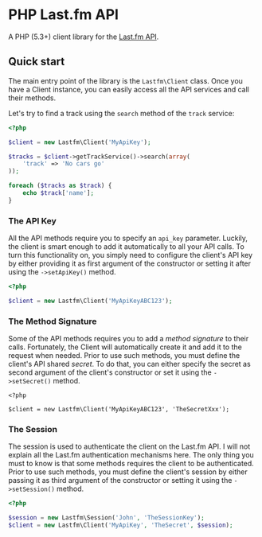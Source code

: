PHP Last.fm API
===============

A PHP (5.3+) client library for the [Last.fm API][lastfm-api].

Quick start
-----------

The main entry point of the library is the `Lastfm\Client` class. Once you have
a Client instance, you can easily access all the API services and call their
methods.

Let's try to find a track using the `search` method of the `track` service:

```php
<?php

$client = new Lastfm\Client('MyApiKey');

$tracks = $client->getTrackService()->search(array(
    'track' => 'No cars go'
));

foreach ($tracks as $track) {
    echo $track['name'];
}

```

### The API Key

All the API methods require you to specify an `api_key` parameter. Luckily, the
client is smart enough to add it automatically to all your API calls. To turn
this functionality on, you simply need to configure the client's API key by
either providing it as first argument of the constructor or setting it after
using the `->setApiKey()` method.

```php
<?php

$client = new Lastfm\Client('MyApiKeyABC123');
```

### The Method Signature

Some of the API methods requires you to add a *method signature* to their calls.
Fortunately, the Client will automatically create it and add it to the request
when needed. Prior to use such methods, you must define the client's API shared
*secret*. To do that, you can either specify the secret as second argument of
the client's constructor or set it using the `->setSecret()` method.

```
<?php

$client = new Lastfm\Client('MyApiKeyABC123', 'TheSecretXxx');
```

### The Session

The session is used to authenticate the client on the Last.fm API. I will not
explain all the Last.fm authentication mechanisms here. The only thing you must
to know is that some methods requires the client to be authenticated. Prior to
use such methods, you must define the client's session by either passing it as
third argument of the constructor or setting it using the `->setSession()`
method.

```php
<?php

$session = new Lastfm\Session('John', 'TheSessionKey');
$client = new Lastfm\Client('MyApiKey', 'TheSecret', $session);
```
[lastfm-api]: http://www.lastfm.fr/api
